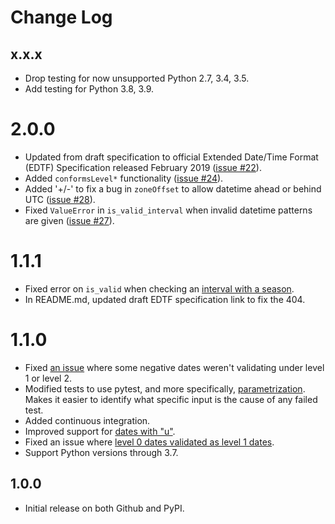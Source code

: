 Change Log
==========

x.x.x
-----
* Drop testing for now unsupported Python 2.7, 3.4, 3.5.
* Add testing for Python 3.8, 3.9.

2.0.0
=====

* Updated from draft specification to official Extended Date/Time Format (EDTF) Specification released February 2019 ([issue #22](https://github.com/unt-libraries/edtf-validate/issues/22)).
* Added `conformsLevel*` functionality ([issue #24](https://github.com/unt-libraries/edtf-validate/issues/24)).
* Added '+/-' to fix a bug in `zoneOffset` to allow datetime ahead or behind UTC ([issue #28](https://github.com/unt-libraries/edtf-validate/issues/28)).
* Fixed `ValueError` in `is_valid_interval` when invalid datetime patterns are given ([issue #27](https://github.com/unt-libraries/edtf-validate/issues/27)).

1.1.1
=====

* Fixed error on `is_valid` when checking an [interval with a season](https://github.com/unt-libraries/edtf-validate/issues/20).
* In README.md, updated draft EDTF specification link to fix the 404.

1.1.0
=====

* Fixed [an issue](https://github.com/unt-libraries/edtf-validate/issues/15/) where some negative dates weren't validating under level 1 or level 2.
* Modified tests to use pytest, and more specifically, [parametrization](https://github.com/unt-libraries/edtf-validate/issues/3). Makes it easier to identify what specific
  input is the cause of any failed test.
* Added continuous integration.
* Improved support for [dates with "u"](https://github.com/unt-libraries/edtf-validate/issues/5).
* Fixed an issue where [level 0 dates validated as level 1 dates](https://github.com/unt-libraries/edtf-validate/issues/6).
* Support Python versions through 3.7.

1.0.0
-----

* Initial release on both Github and PyPI.

